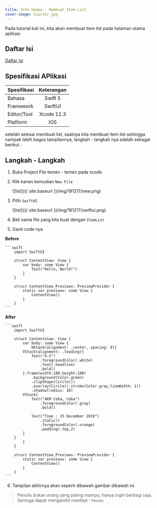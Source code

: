 ```yaml
---
title: Info Gempa - Membuat Item List
cover-image: hipster.jpg
---
```


Pada tutorial kali ini, kita akan membuat item list pada halaman utama aplikasi
<!--more-->

## Daftar Isi ##

[Daftar Isi](https://thengoding.com/2019/12/16/daftar-isi-aplikasi-info-gempa-ios/)


## Spesifikasi APlikasi ##

|  Spesifikasi  | Keterangan      |
| :------------ |:---------------:|
|  Bahasa       | Swift 5         |
| Framework     | SwiftUI         |
| Editor/Tool   | Xcode 11.3      |
| Platform      | IOS             | 


setelah selesai membuat list, saatnya kita membuat item list sehingga nampak lebih bagus tampilannya, langkah - langkah nya adalah sebagai berikut : 

## Langkah - Langkah ##

1. Buka Project File temen - temen pada xcode
   
2. Klik kanan kemudian `New File`
   
   ![list]({{ site.baseurl }}/img/191217/new.png)
   
3. Pilih `SwiftUI`
   
   ![list]({{ site.baseurl }}/img/191217/swiftui.png)
   
4. Beli nama file yang kita buat dengan `ItemList`
   
5. Ganti code nya
   
  **Before**

    ```swift
        import SwiftUI

        struct ContentView: View {
            var body: some View {
                Text("Hello, World!")
            }
        }

        struct ContentView_Previews: PreviewProvider {
            static var previews: some View {
                ContentView()
            }
        }
    ```
   **After**

    ```swift
        import SwiftUI

        struct ContentView: View {
            var body: some View {
                HStack(alignment: .center, spacing: 9){
            VStack(alignment: .leading){
                Text("4.5")
                    .foregroundColor(.white)
                    .font(.headline)
                    .bold()
            }.frame(width:100,height:100)
                .background(Color.green)
                .clipShape(Circle())
                .overlay(Circle().stroke(Color.gray,lineWidth: 1))
                .shadow(radius: 10)
            VStack{
                Text("4KM Coba, Coba")
                    .foregroundColor(.gray)
                    .bold()
                
                Text("Time : 25 December 2019")
                    .italic()
                    .foregroundColor(.orange)
                    .padding(.top,2)
            }
        }
            }
        }

        struct ContentView_Previews: PreviewProvider {
            static var previews: some View {
                ContentView()
            }
        }
    ```

6. Tampilan akhirnya akan seperti dibawah gambar dibawah ini
   




>Penulis bukan orang yang paling mampu, hanya ingin berbagi saja. Semoga dapat mengambil manfaat<small> - Penulis</small>